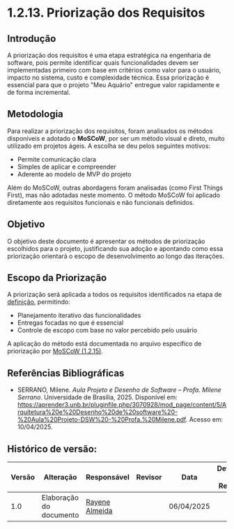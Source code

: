 # 1.2.13. Priorização dos Requisitos

## Introdução  
A priorização dos requisitos é uma etapa estratégica na engenharia de software, pois permite identificar quais funcionalidades devem ser implementadas primeiro com base em critérios como valor para o usuário, impacto no sistema, custo e complexidade técnica. Essa priorização é essencial para que o projeto "Meu Aquário" entregue valor rapidamente e de forma incremental.

## Metodologia  
Para realizar a priorização dos requisitos, foram analisados os métodos disponíveis e adotado o **MoSCoW**, por ser um método visual e direto, muito utilizado em projetos ágeis. A escolha se deu pelos seguintes motivos:
- Permite comunicação clara 
- Simples de aplicar e compreender
- Aderente ao modelo de MVP do projeto

Além do MoSCoW, outras abordagens foram analisadas (como First Things First), mas não adotadas neste momento. O método MoSCoW foi aplicado diretamente aos requisitos funcionais e não funcionais definidos.

## Objetivo  
O objetivo deste documento é apresentar os métodos de priorização escolhidos para o projeto, justificando sua adoção e apontando como essa priorização orientará o escopo de desenvolvimento ao longo das iterações.

## Escopo da Priorização  
A priorização será aplicada a todos os requisitos identificados na etapa de [definição](https://unbarqdsw2025-1-turma02.github.io/2025.1-G8_MeuAquario-Entrega1/#/Base/1.2.9.DefinicaoDosRequisitos), permitindo:
- Planejamento iterativo das funcionalidades
- Entregas focadas no que é essencial
- Controle de escopo com base no valor percebido pelo usuário

A aplicação do método está documentada no arquivo específico de priorização por [MoSCoW (1.2.15)](https://unbarqdsw2025-1-turma02.github.io/2025.1-G8_MeuAquario-Entrega1/#/Base/1.2.15.MoSCow).

## Referências Bibliográficas

- SERRANO, Milene. *Aula Projeto e Desenho de Software – Profa. Milene Serrano*. Universidade de Brasília, 2025. Disponível em: <https://aprender3.unb.br/pluginfile.php/3070928/mod_page/content/5/Arquitetura%20e%20Desenho%20de%20software%20-%20Aula%20Projeto-DSW%20-%20Profa.%20Milene.pdf>. Acesso em: 10/04/2025.

## Histórico de versão:

| Versão | Alteração                  | Responsável     | Revisor | Data       | Detalhes da Revisão |
| -      | -                          | -               | -       | -          | -                   |
| 1.0    | Elaboração do documento | [Rayene Almeida](https://github.com/rayenealmeida)| |06/04/2025 | |